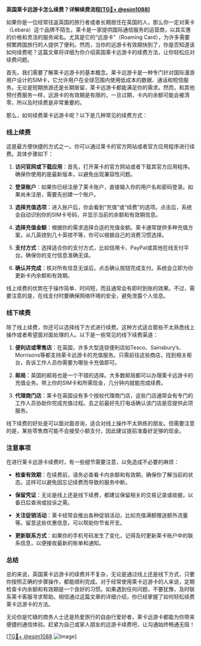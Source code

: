 **英国莱卡远游卡怎么续费？详解续费流程[[TG💪+ @esim1088](https://t.me/s/esim1088)]**

如果你是一位经常往返英国的旅行者或者长期居住在英国的人，那么你一定对莱卡（Lebara）这个品牌不陌生。莱卡是一家提供国际通信服务的运营商，以其实惠的价格和灵活的服务闻名。尤其是它的“远游卡”（Roaming Card），为许多需要频繁跨国旅行的人提供了便利。然而，当你的远游卡有效期快到了，你是否知道该如何续费呢？这篇文章将详细为你介绍英国莱卡远游卡的续费方法，让你轻松应对续费问题。

首先，我们需要了解莱卡远游卡的基本概念。莱卡远游卡是一种专门针对国际漫游用户设计的SIM卡，它允许用户在全球范围内使用低成本的数据、通话和短信服务。无论是短期旅游还是长期居留，莱卡远游卡都能满足你的需求。然而，和其他预付费服务一样，远游卡的有效期是有限的，一旦过期，卡内的余额可能会被清零，所以及时续费是非常重要的。

那么，如何续费莱卡远游卡呢？以下是几种常见的续费方式：

### **线上续费**
这是最方便快捷的方式之一。你可以通过莱卡的官方网站或者官方应用程序进行续费。具体步骤如下：

1. **访问官网或下载应用**：首先，打开莱卡的官方网站或者下载其官方应用程序。确保你使用的是最新版本，以避免出现兼容性问题。
   
2. **登录账户**：如果你已经注册了莱卡账户，直接输入你的用户名和密码登录。如果尚未注册，需要先创建一个账户。

3. **选择充值选项**：进入账户后，你会看到“充值”或“续费”的选项。点击后，系统会自动识别你的SIM卡号码，并显示当前的余额和有效期信息。

4. **选择充值金额**：根据你的需求选择合适的充值金额。莱卡通常提供多种充值方案，从几英镑到几十英镑不等，你可以根据自己的消费习惯选择。

5. **支付方式**：选择适合你的支付方式，比如信用卡、PayPal或其他在线支付平台。确保你的支付信息准确无误。

6. **确认并完成**：核对所有信息无误后，点击确认按钮完成支付。系统会立即为你更新卡内余额和有效期。

线上续费的优势在于操作简单、时间短，而且通常会有即时到账的效果。不过，需要注意的是，在线支付时要确保网络环境的安全，避免泄露个人信息。

### **线下续费**
除了线上续费，你还可以选择线下方式进行续费。这种方式适合那些不太熟悉线上操作或者希望面对面处理的人。以下是一些常见的线下续费渠道：

1. **便利店或零售店**：在英国，许多大型连锁便利店如Tesco、Sainsbury’s、Morrisons等都支持莱卡远游卡的充值服务。只需前往这些商店，找到相关柜台，告诉工作人员你需要为哪张卡充值即可。

2. **邮局**：英国的邮局也是一个不错的选择。大多数邮局都可以办理莱卡远游卡的充值业务。带上你的SIM卡和所需现金，几分钟内就能完成续费。

3. **代理商门店**：莱卡在英国设有多个授权代理商门店，这些门店通常会有专门的工作人员协助你完成充值过程。去之前最好先打电话确认该门店是否提供此项服务。

线下续费的好处是可以面对面咨询，适合对线上操作不太熟练的朋友。但需要注意的是，某些零售商可能不会接受小额支付，因此建议提前准备好足够的现金。

### **注意事项**
在进行莱卡远游卡续费时，有一些细节需要注意，以免造成不必要的麻烦：

- **检查有效期**：在续费前，请务必查看卡内余额和有效期，确保你了解当前的状态。这样可以避免因忘记续费而导致的服务中断。

- **保留凭证**：无论是线上还是线下续费，都建议保留相关的交易记录或收据，以备日后查询或投诉之需。

- **关注促销活动**：莱卡经常会推出各种促销活动，比如充值满额赠送额外流量等。留意这些优惠信息，可以帮助你节省开支。

- **更新联系方式**：如果你的手机号码发生了变化，记得及时更新莱卡账户中的联系信息，以便接收最新的账单和通知。

### **总结**
总的来说，英国莱卡远游卡的续费并不复杂，无论是通过线上还是线下方式，只要你按照正确的步骤操作，都能顺利完成。对于经常使用莱卡远游卡的人来说，定期检查卡内余额和有效期是一个良好的习惯。如果遇到任何问题，不要犹豫，及时联系莱卡客服寻求帮助。相信通过这篇文章的详细介绍，你已经掌握了如何轻松续费莱卡远游卡的方法。

无论你是忙碌的商务人士还是热爱旅行的自由行爱好者，莱卡远游卡都能为你带来便捷的通信体验。赶紧为自己或家人朋友的远游卡续费吧，让沟通始终畅通无阻！

[[TG💪+ @esim1088](https://t.me/s/esim1088) ![Image](https://i.postimg.cc/4NQfJmqS/Snipaste-2025-05-13-00-14-12.png)]